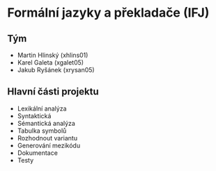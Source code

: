 # Formální jazyky a překladače (IFJ)

## Tým
* Martin Hlinský (xhlins01)
* Karel Galeta (xgalet05)
* Jakub Ryšánek (xrysan05)

## Hlavní části projektu
* Lexikální analýza
* Syntaktická
* Sémantická analýza
* Tabulka symbolů
 * Rozhodnout variantu
* Generování mezikódu
* Dokumentace
* Testy